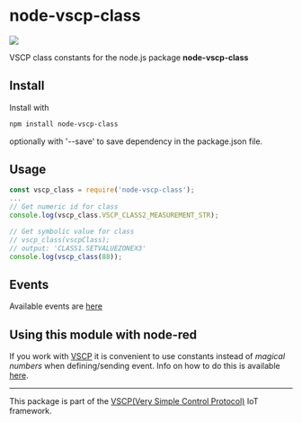 # node-vscp-class


![](https://vscp.org/images/logo_100.png)

VSCP class constants for the node.js package **node-vscp-class**

## Install
Install with

```bash
npm install node-vscp-class
```

optionally with '--save' to save dependency in the package.json file.

## Usage

```javascript
const vscp_class = require('node-vscp-class');
...
// Get numeric id for class
console.log(vscp_class.VSCP_CLASS2_MEASUREMENT_STR);

// Get symbolic value for class
// vscp_class(vscpClass);
// output: 'CLASS1.SETVALUEZONEX3'
console.log(vscp_class(88));
```

## Events
Available events are [here](https://docs.vscp.org/spec/latest/#/)

## Using this module with node-red

If you work with [VSCP](https://www.vscp.org) it is convenient to use constants instead of _magical numbers_ when defining/sending event. Info on how to do this is available [here](https://www.npmjs.com/package/node-vscp).

---

This package is part of the [VSCP(Very Simple Control Protocol)](https://www.vscp.org) IoT framework.
